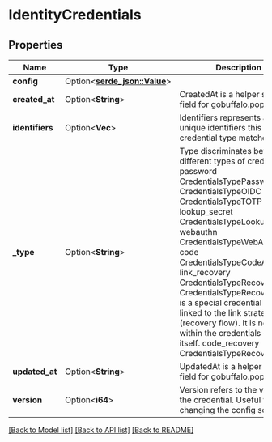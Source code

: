 # IdentityCredentials

## Properties

Name | Type | Description | Notes
------------ | ------------- | ------------- | -------------
**config** | Option<[**serde_json::Value**](.md)> |  | [optional]
**created_at** | Option<**String**> | CreatedAt is a helper struct field for gobuffalo.pop. | [optional]
**identifiers** | Option<**Vec<String>**> | Identifiers represents a list of unique identifiers this credential type matches. | [optional]
**_type** | Option<**String**> | Type discriminates between different types of credentials. password CredentialsTypePassword oidc CredentialsTypeOIDC totp CredentialsTypeTOTP lookup_secret CredentialsTypeLookup webauthn CredentialsTypeWebAuthn code CredentialsTypeCodeAuth link_recovery CredentialsTypeRecoveryLink  CredentialsTypeRecoveryLink is a special credential type linked to the link strategy (recovery flow).  It is not used within the credentials object itself. code_recovery CredentialsTypeRecoveryCode | [optional]
**updated_at** | Option<**String**> | UpdatedAt is a helper struct field for gobuffalo.pop. | [optional]
**version** | Option<**i64**> | Version refers to the version of the credential. Useful when changing the config schema. | [optional]

[[Back to Model list]](../README.md#documentation-for-models) [[Back to API list]](../README.md#documentation-for-api-endpoints) [[Back to README]](../README.md)


